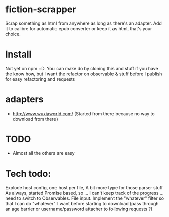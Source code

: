 # fiction-scrapper

Scrap something as html from anywhere as long as there's an adapter.
Add it to calibre for automatic epub converter or keep it as html, that's your choice.

# Install
Not yet on npm =D. You can make do by cloning this and stuff if you have the know how, but I want the refactor on observable & stuff before I publish for easy refactoring and requests

# adapters
  * http://www.wuxiaworld.com/ (Started from there because no way to download from there)

# TODO
  * Almost all the others are easy
  
# Tech todo:
Explode host config, one host per file,
A bit more type for those parser stuff
As always, started Promise based, so ... I can't keep track of the progress ... need to switch to Observables.
File input.
Implement the "whatever" filter so that I can do "whatever" I want before starting to download (pass through an age barrier or username/password attacher to following requests ?)

